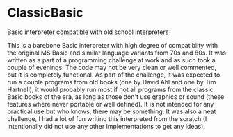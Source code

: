 # ClassicBasic
Basic interpreter compatible with old school interpreters

This is a barebone Basic interpreter with high degree of compatibilty with the original MS Basic and similar language variants from 70s and 80s. It was written as a part of a programming challenge at work and as such took a couple of evenings. The code may not be very clean or well commented, but it is completely functional. As part of the challenge, it was expected to run a couple programs from old books (one by David Ahl and one by Tim Hartnell), it would probably run most if not all programs from the classic Basic books of the era, as long as those don't use graphics or sound (these features where never portable or well defined). It is not intended for any practical use but who knows, there may be something. It was also a neat challenge, I had a lot of fun writing this interpreted from the scratch (I intentionally did not use any other implementations to get any ideas).
